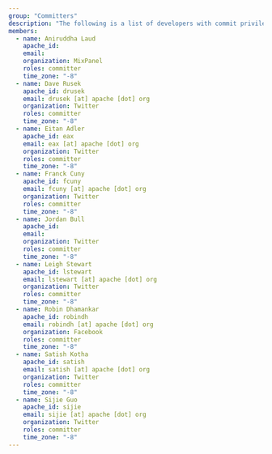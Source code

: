 ```yaml
---
group: "Committers"
description: "The following is a list of developers with commit privileges that have directly contributed to the project in one way or another."
members:
  - name: Aniruddha Laud
    apache_id: 
    email:
    organization: MixPanel
    roles: committer
    time_zone: "-8"
  - name: Dave Rusek
    apache_id: drusek
    email: drusek [at] apache [dot] org
    organization: Twitter
    roles: committer
    time_zone: "-8"
  - name: Eitan Adler
    apache_id: eax
    email: eax [at] apache [dot] org
    organization: Twitter
    roles: committer
    time_zone: "-8"
  - name: Franck Cuny
    apache_id: fcuny
    email: fcuny [at] apache [dot] org
    organization: Twitter
    roles: committer
    time_zone: "-8"
  - name: Jordan Bull
    apache_id: 
    email: 
    organization: Twitter
    roles: committer
    time_zone: "-8"
  - name: Leigh Stewart
    apache_id: lstewart
    email: lstewart [at] apache [dot] org
    organization: Twitter
    roles: committer
    time_zone: "-8"
  - name: Robin Dhamankar
    apache_id: robindh
    email: robindh [at] apache [dot] org
    organization: Facebook
    roles: committer
    time_zone: "-8"
  - name: Satish Kotha
    apache_id: satish
    email: satish [at] apache [dot] org
    organization: Twitter
    roles: committer
    time_zone: "-8"
  - name: Sijie Guo
    apache_id: sijie
    email: sijie [at] apache [dot] org
    organization: Twitter
    roles: committer
    time_zone: "-8"
---
```


